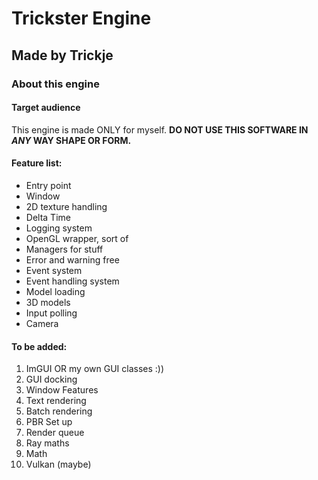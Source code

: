 # Trickster Engine
## Made by Trickje

### About this engine
#### Target audience
This engine is made ONLY for myself. __DO NOT USE THIS SOFTWARE IN *ANY* WAY SHAPE OR FORM.__




#### Feature list:
- Entry point
- Window
- 2D texture handling
- Delta Time
- Logging system
- OpenGL wrapper, sort of
- Managers for stuff
- Error and warning free
- Event system
- Event handling system
- Model loading
- 3D models
- Input polling
- Camera


#### To be added:
1. ImGUI OR my own GUI classes :))
1. GUI docking
1. Window Features
1. Text rendering
1. Batch rendering
1. PBR Set up
1. Render queue
1. Ray maths
1. Math
1. Vulkan (maybe)
